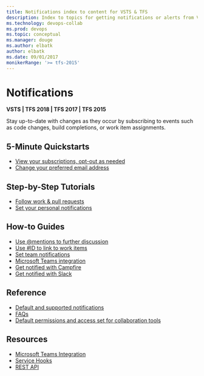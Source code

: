 ```yaml
---
title: Notifications index to content for VSTS & TFS
description: Index to topics for getting notifications or alerts from VSTS or TFS  
ms.technology: devops-collab
ms.prod: devops
ms.topic: conceptual
ms.manager: douge
ms.author: elbatk
author: elbatk
ms.date: 09/01/2017
monikerRange: '>= tfs-2015'
---
```



# Notifications  

**VSTS | TFS 2018 | TFS 2017 | TFS 2015**
 
Stay up-to-date with changes as they occur by subscribing to events such as code changes, build completions, or work item assignments.  

<!---
## Overview
  [What are notifications?](about-notifications.md)
-->

## 5-Minute Quickstarts  
- [View your subscriptions, opt-out as needed](unsubscribe-default-notification.md)  
- [Change your preferred email address](change-email-address.md)  
 

## Step-by-Step Tutorials  
- [Follow work & pull requests](../work/work-items/follow-work-items.md?toc=/vsts/notifications/toc.json&bc=/vsts/notifications/breadcrumb/toc.json) 
- [Set your personal notifications](manage-personal-notifications.md)


<!---
## Concepts 

- [Events, subscriptions, notification types, and roles](events-subscribers-notification-types.md)
-->

## How-to Guides  
- [Use @mentions to further discussion](at-mentions.md)
- [Use #ID to link to work items](add-links-to-work-items.md) 
- [Set team notifications](manage-team-notifications.md)
- [Microsoft Teams integration](../service-hooks/services/teams.md?toc=/vsts/notifications/toc.json&bc=/vsts/notifications/breadcrumb/toc.json)
- [Get notified with Campfire](../service-hooks/services/campfire.md?toc=/vsts/notifications/toc.json&bc=/vsts/notifications/breadcrumb/toc.json)
- [Get notified with Slack](../service-hooks/services//slack.md?toc=/vsts/notifications/toc.json&bc=/vsts/notifications/breadcrumb/toc.json)
  
## Reference

- [Default and supported notifications](oob-built-in-notifications.md)
- [FAQs](faq-notifications.md) 
- [Default permissions and access set for collaboration tools](../project/wiki/wiki-readme-permissions.md?toc=/vsts/notifications/toc.json&bc=/vsts/notifications/breadcrumb/toc.json) 


## Resources 
- [Microsoft Teams Integration](https://marketplace.visualstudio.com/items?itemname=ms-vsts.vss-services-teams) 
- [Service Hooks](../service-hooks/index.md)  
- [REST API](https://visualstudio.microsoft.com/en-us/docs/integrate/api/notification/subscriptions)  

